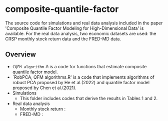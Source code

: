 # composite-quantile-factor
The source code for simulations and real data analysis included in the paper 'Composite Quantile Factor Modeling for High-Dimensional Data' is available. For the real data analysis, two economic datasets are used: the CRSP monthly stock return data and the FRED-MD data.

## Overview
- `CQFM algorithm.R` is a code for functions that estimate composite quantile factor model. 
- `RobPCA, QFM algorithms.R' is a code that implements algorithms of robust PCA proposed by He et al.(2022) and quantile factor model proposed by Chen et al.(2021).
- Simulations
  - This folder includes codes that derive the results in Tables 1 and 2.  
- Real data analysis
  - Monthly stock return : 
  - FRED-MD : 
  
